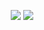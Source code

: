 <p align="center">
  <img scr="image" src="https://github.com/user-attachments/assets/0ef1255a-ffa6-4a18-b70d-87496f2c35aa"/>
  <img src="https://komarev.com/ghpvc/?username=aesvic&style=flat-square&color=80c5bf&label=𓈒+++"/>

